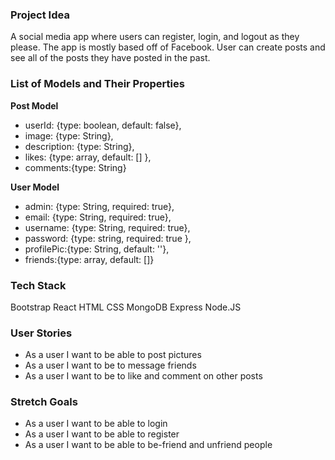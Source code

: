 ### Project Idea
A social media app where users can register, login, and logout as they please. The app is mostly based off of Facebook. User can create posts and see all of the posts they have posted in the past.

### List of Models and Their Properties

**Post Model**

- userId: {type: boolean, default: false},
- image: {type: String},
- description: {type: String},
- likes: {type: array, default: [] },
- comments:{type: String}

**User Model**

- admin: {type: String, required: true},
- email: {type: String, required: true},
- username: {type: String, required: true},
- password: {type: string, required: true },
- profilePic:{type: String, default: ''},
- friends:{type: array, default: []}

### Tech Stack 
Bootstrap
React
HTML
CSS
MongoDB
Express
Node.JS

### User Stories
- As a user I want to be able to post pictures
- As a user I want to be to message friends
- As a user I want to be to like and comment on other posts

### Stretch Goals
- As a user I want to be able to login
- As a user I want to be able to register
- As a user I want to be able to be-friend and unfriend people
